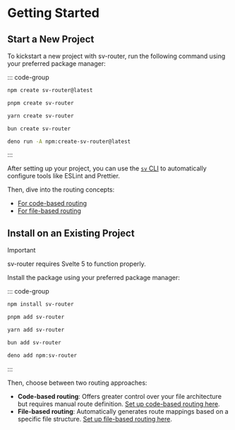 # Getting Started

## Start a New Project

To kickstart a new project with sv-router, run the following command using your preferred package manager:

::: code-group

```sh [npm]
npm create sv-router@latest
```

```sh [pnpm]
pnpm create sv-router
```

```sh [yarn]
yarn create sv-router
```

```sh [bun]
bun create sv-router
```

```sh [deno]
deno run -A npm:create-sv-router@latest
```

:::

After setting up your project, you can use the [`sv` CLI](https://svelte.dev/docs/cli/sv-add) to automatically configure tools like ESLint and Prettier.

Then, dive into the routing concepts:

- [For code-based routing](./code-based/route-definition)
- [For file-based routing](./file-based/route-definition)

## Install on an Existing Project

> [!IMPORTANT]
> sv-router requires Svelte 5 to function properly.

Install the package using your preferred package manager:

::: code-group

```sh [npm]
npm install sv-router
```

```sh [pnpm]
pnpm add sv-router
```

```sh [yarn]
yarn add sv-router
```

```sh [bun]
bun add sv-router
```

```sh [deno]
deno add npm:sv-router
```

:::

Then, choose between two routing approaches:

- **Code-based routing**: Offers greater control over your file architecture but requires manual route definition. [Set up code-based routing here](./code-based/manual-setup).
- **File-based routing**: Automatically generates route mappings based on a specific file structure. [Set up file-based routing here](./file-based/manual-setup).
